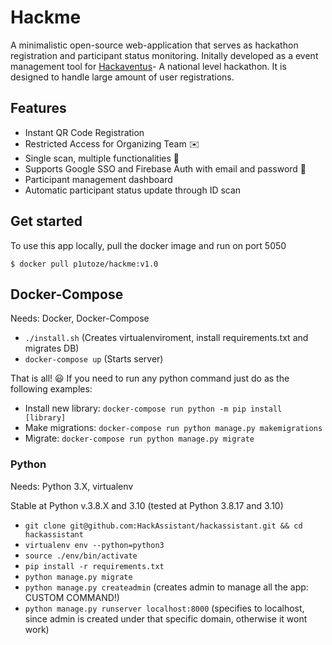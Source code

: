 # Hackme
A minimalistic open-source web-application that serves as hackathon registration and participant status monitoring. Initally developed as a event management tool for [Hackaventus](https://hackaventus.com/)- A national level hackathon. It is designed to handle large amount of user registrations.

## Features

- Instant QR Code Registration
- Restricted Access for Organizing Team ✉️
- Single scan, multiple functionalities 📨
- Supports Google SSO and Firebase Auth with email and password 🤔
- Participant management dashboard
- Automatic participant status update through ID scan

## Get started
To use this app locally, pull the docker image and run on port 5050
```
$ docker pull p1utoze/hackme:v1.0
```

## Docker-Compose

Needs: Docker, Docker-Compose

- `./install.sh` (Creates virtualenviroment, install requirements.txt and migrates DB)
- `docker-compose up` (Starts server)

That is all! 😃 If you need to run any python command just do as the following examples:

- Install new library: `docker-compose run python -m pip install [library]`
- Make migrations: `docker-compose run python manage.py makemigrations`
- Migrate: `docker-compose run python manage.py migrate`

### Python

Needs: Python 3.X, virtualenv

Stable at Python v.3.8.X and 3.10 (tested at Python 3.8.17 and 3.10)

- `git clone git@github.com:HackAssistant/hackassistant.git && cd hackassistant`
- `virtualenv env --python=python3`
- `source ./env/bin/activate`
- `pip install -r requirements.txt`
- `python manage.py migrate`
- `python manage.py createadmin` (creates admin to manage all the app: CUSTOM COMMAND!)
- `python manage.py runserver localhost:8000` (specifies to localhost, since admin is created under that specific domain, otherwise it wont work)

